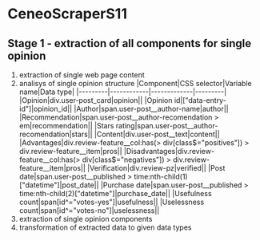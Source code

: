 # CeneoScraperS11
## Stage 1 - extraction of all components for single opinion 
1. extraction of single web page content
2. analisys of single opinion structure 
|Component|CSS selector|Variable name|Data type|
|---------|------------|-------------|---------|
|Opinion|div.user-post_card|opinion||
|Opinion id|["data-entry-id"]|opinion_id||
|Author|span.user-post__author-name|author||
|Recommendation|span.user-post__author-recomendation > em|recommendation||
|Stars rating|span.user-post__author-recomendation|stars||
|Content|div.user-post__text|content||
|Advantages|div.review-feature__col:has(> div[class$="positives"]) > div.review-feature__item|pros||
|Disadvantages|div.review-feature__col:has(> div[class$="negatives"]) > div.review-feature__item|pros||
|Verification|div.review-pz|verified||
|Post date|span.user-post__published > time:nth-child(1)["datetime"]|post_date||
|Purchase date|span.user-post__published > time:nth-child(2)["datetime"]|purchase_date||
|Usefulness count|span[id^="votes-yes"]|usefulness||
|Uselessness count|span[id^="votes-no"]|uselessness||
3. extraction of single opinion components
4. transformation of extracted data to given data types



